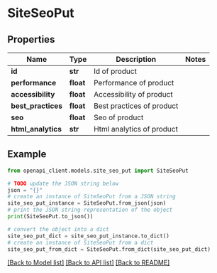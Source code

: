 # SiteSeoPut


## Properties

Name | Type | Description | Notes
------------ | ------------- | ------------- | -------------
**id** | **str** | Id of product | 
**performance** | **float** | Performance of product | 
**accessibility** | **float** | Accessibility of product | 
**best_practices** | **float** | Best practices of product | 
**seo** | **float** | Seo of product | 
**html_analytics** | **str** | Html analytics of product | 

## Example

```python
from openapi_client.models.site_seo_put import SiteSeoPut

# TODO update the JSON string below
json = "{}"
# create an instance of SiteSeoPut from a JSON string
site_seo_put_instance = SiteSeoPut.from_json(json)
# print the JSON string representation of the object
print(SiteSeoPut.to_json())

# convert the object into a dict
site_seo_put_dict = site_seo_put_instance.to_dict()
# create an instance of SiteSeoPut from a dict
site_seo_put_from_dict = SiteSeoPut.from_dict(site_seo_put_dict)
```
[[Back to Model list]](../README.md#documentation-for-models) [[Back to API list]](../README.md#documentation-for-api-endpoints) [[Back to README]](../README.md)


